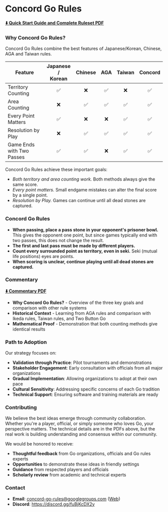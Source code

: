 # Concord Go Rules

**[⬇️ Quick Start Guide and Complete Ruleset PDF](https://raw.githubusercontent.com/concord-go-rules/concord-go-rules/refs/heads/main/Concord.pdf)**

### Why Concord Go Rules?

Concord Go Rules combine the best features of Japanese/Korean, Chinese, AGA and Taiwan rules.

| Feature                   | Japanese /<br>Korean |  Chinese  |  AGA  | Taiwan | **Concord** |
|---------------------------|:--------------------:|:---------:|:-----:|:------:|:-----------:|
| Territory Counting        |         ✅           |     ❌    |  ✅   |   ❌   |      ✅     |
| Area Counting             |         ❌           |     ✅    |  ✅   |   ✅   |      ✅     |
| Every Point Matters       |         ✅           |     ❌    |  ❌   |   ✅   |      ✅     |
| Resolution by Play        |         ❌           |     ✅    |  ✅   |   ✅   |      ✅     |
| Game Ends with Two Passes |         ✅           |     ✅    |  ❌   |   ✅   |      ✅     |

Concord Go Rules achieve these important goals:

- *Both territory and area counting work.* Both methods always give the same score.
- *Every point matters.* Small endgame mistakes can alter the final score by a single point.
- *Resolution by Play.* Games can continue until all dead stones are captured.

### Concord Go Rules

- **When passing, place a pass stone in your opponent's prisoner bowl.** This gives the opponent one point, but since games typically end with two passes, this does not change the result.
- **The first and last pass must be made by different players.**
- **Count every surrounded point as territory, even in seki.** Seki (mutual life positions) eyes are points.
- **When scoring is unclear, continue playing until all dead stones are captured.**

### Commentary

**[⬇️ Commentary PDF](https://raw.githubusercontent.com/concord-go-rules/concord-go-rules/refs/heads/main/ConcordCommentary.pdf)**

- **Why Concord Go Rules?** - Overview of the three key goals and comparison with other rule systems
- **Historical Context** - Learning from AGA rules and comparison with Ikeda rules, Taiwan rules, and Two Button Go
- **Mathematical Proof** - Demonstration that both counting methods give identical results

### Path to Adoption

Our strategy focuses on:

- **Validation through Practice**: Pilot tournaments and demonstrations
- **Stakeholder Engagement**: Early consultation with officials from all major organizations
- **Gradual Implementation**: Allowing organizations to adopt at their own pace
- **Cultural Sensitivity**: Addressing specific concerns of each Go tradition
- **Technical Support**: Ensuring software and training materials are ready

### Contributing

We believe the best ideas emerge through community collaboration.
Whether you're a player, official, or simply someone who loves Go, your perspective matters.
The technical details are in the PDFs above, but the real work is building understanding and consensus within our community.

We would be honored to receive:

- **Thoughtful feedback** from Go organizations, officials and Go rules experts
- **Opportunities** to demonstrate these ideas in friendly settings
- **Guidance** from respected players and officials
- **Scholarly review** from academic and technical experts

### Contact
- **Email**: concord-go-rules@googlegroups.com  ([Web](https://groups.google.com/g/concord-go-rules))
- **Discord**: https://discord.gg/fuBjKcDX2y

